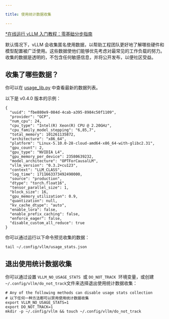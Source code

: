 ```yaml
---

title: 使用统计数据收集

---
```



[*在线运行 vLLM 入门教程：零基础分步指南](https://openbayes.com/console/public/tutorials/rXxb5fZFr29?utm_source=vLLM-CNdoc&utm_medium=vLLM-CNdoc-V1&utm_campaign=vLLM-CNdoc-V1-25ap)


默认情况下，vLLM 会收集匿名使用数据，以帮助工程团队更好地了解哪些硬件和模型配置被广泛使用。这些数据使他们能够优先考虑对最常见的工作负载的努力。收集的数据是透明的，不包含任何敏感信息，并将公开发布，以便社区受益。


## 收集了哪些数据？

你可以在 [usage_lib.py](https://github.com/vllm-project/vllm/blob/main/vllm/usage/usage_lib.py) 中查看最新的数据列表。


以下是 v0.4.0 版本的示例：

```plain
{
  "uuid": "fbe880e9-084d-4cab-a395-8984c50f1109",
  "provider": "GCP",
  "num_cpu": 24,
  "cpu_type": "Intel(R) Xeon(R) CPU @ 2.20GHz",
  "cpu_family_model_stepping": "6,85,7",
  "total_memory": 101261135872,
  "architecture": "x86_64",
  "platform": "Linux-5.10.0-28-cloud-amd64-x86_64-with-glibc2.31",
  "gpu_count": 2,
  "gpu_type": "NVIDIA L4",
  "gpu_memory_per_device": 23580639232,
  "model_architecture": "OPTForCausalLM",
  "vllm_version": "0.3.2+cu123",
  "context": "LLM_CLASS",
  "log_time": 1711663373492490000,
  "source": "production",
  "dtype": "torch.float16",
  "tensor_parallel_size": 1,
  "block_size": 16,
  "gpu_memory_utilization": 0.9,
  "quantization": null,
  "kv_cache_dtype": "auto",
  "enable_lora": false,
  "enable_prefix_caching": false,
  "enforce_eager": false,
  "disable_custom_all_reduce": true
}
```


你可以通过运行以下命令预览收集的数据：

```plain
tail ~/.config/vllm/usage_stats.json
```


## 退出使用统计数据收集

你可以通过设置 `VLLM_NO_USAGE_STATS`  或 `DO_NOT_TRACK`  环境变量，或创建 `~/.config/vllm/do_not_track`文件来选择退出使用统计数据收集：

```plain
# Any of the following methods can disable usage stats collection
# 以下任何一种方法都可以禁用使用统计数据收集
export VLLM_NO_USAGE_STATS=1
export DO_NOT_TRACK=1
mkdir -p ~/.config/vllm && touch ~/.config/vllm/do_not_track
```


